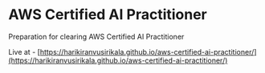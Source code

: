 # AWS Certified AI Practitioner

Preparation for clearing AWS Certified AI Practitioner

Live at - [https://harikiranvusirikala.github.io/aws-certified-ai-practitioner/](https://harikiranvusirikala.github.io/aws-certified-ai-practitioner/)
